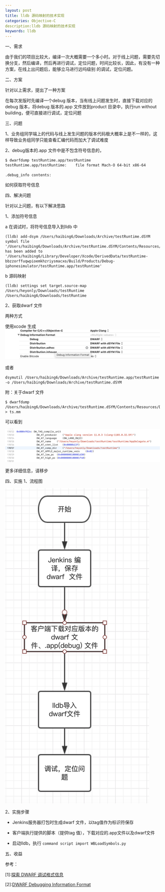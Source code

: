 ```yaml
---
layout: post
title: lldb 源码映射的技术实现
categories: Objective-C
description:lldb 源码映射的技术实现
keywords: lldb
---  
```


一、需求


由于我们的项目比较大，编译一次大概需要一个多小时。对于线上问题，需要先切换分支，然后编译，然后再进行调试，定位问题，时间比较长，因此，有没有一种方案，在线上出问题后，能够立马进行远吗级别 的调试，定位问题。


二、方案

针对以上需求，提出了一种方案


在每次发版时先编译一个debug 版本，当有线上问题发生时，直接下载对应的debug 版本，将debug 版本的.app 文件放到product 目录中，执行run without building，便可直接进行调试，定位问题 


三、问题

1、业务组同学端上的代码与线上发生问题的版本代码极大概率上是不一样的，这样导致业务组同学只能查看汇编代码而加大了调试难度


2、debug版本的.app 文件中是不包含符号信息的，

```
$ dwarfdump testRuntime.app/testRuntime 
testRuntime.app/testRuntime:	file format Mach-O 64-bit x86-64

.debug_info contents:

```
如何获取符号信息


四、解决问题


针对以上问题，有以下解决思路

1、添加符号信息

a 在调试时，将符号信息导入到lldb 中

```
(lldb) add-dsym /Users/haibing6/Downloads/Archive/testRuntime.dSYM
symbol file '/Users/haibing6/Downloads/Archive/testRuntime.dSYM/Contents/Resources/DWARF/testRuntime' has been added to '/Users/haibing6/Library/Developer/Xcode/DerivedData/testRuntime-bbzzorffuqwpioemkhzriysmacxo/Build/Products/Debug-iphonesimulator/testRuntime.app/testRuntime'
```
b 源码映射

```
(lldb) settings set target.source-map /Users/heyonly/Downloads/testRuntime /Users/haibing6/Downloads/testRuntime
```

2、获取dwarf 文件


两种方式


使用xcode 生成
![](/images/blog/lldb/01/2020-05-25-6.17.44.png)

或者

```
dsymutil /Users/haibing6/Downloads/Archive/testRuntime.app/testRuntime -o /Users/haibing6/Downloads/Archive/testRuntime.dSYM
```
附：关于dwarf 文件
```
$ dwarfdump /Users/haibing6/Downloads/Archive/testRuntime.dSYM/Contents/Resources/DWARF/testRuntime > ts.mm
```


可以看到

![](/images/blog/lldb/01/2020-05-25-2.41.12.png)



更多详细信息，请移步



四、实施
1、流程图

![](/images/blog/lldb/01/2020-05-25-2.11.58.png)


2、实施步骤


* Jenkins服务器打包时生成dwarf 文件，以tag值作为标识符保存
	
	
* 客户端执行提供的脚本（提供tag 值），下载对应的.app文件以及dwarf文件
	
	
* 启动lldb，执行 `command script import WBLoadSymbols.py`
	
	
	
五、收益


参考：

[1]\:[探索 DWARF 调试格式信息](https://www.ibm.com/developerworks/cn/aix/library/au-dwarf-debug-format/index.html)

[2]\:[DWARF Debugging Information Format](http://dwarfstd.org/doc/DWARF5.pdf)


